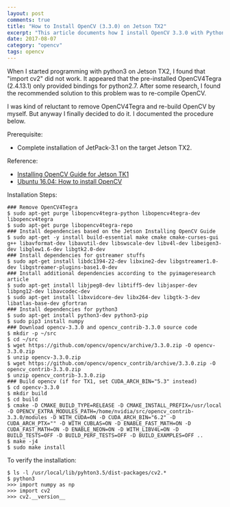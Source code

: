 ```yaml
---
layout: post
comments: true
title: "How to Install OpenCV (3.3.0) on Jetson TX2"
excerpt: "This article documents how I install OpenCV 3.3.0 with Python3 bindings on Jetson TX2."
date: 2017-08-07
category: "opencv"
tags: opencv
---
```


When I started programming with python3 on Jetson TX2, I found that "import cv2" did not work. It appeared that the pre-installed OpenCV4Tegra (2.4.13.1) only provided bindings for python2.7. After some research, I found the recommended solution to this problem was to re-compile OpenCV.

I was kind of reluctant to remove OpenCV4Tegra and re-build OpenCV by myself. But anyway I finally decided to do it. I documented the procedure below.

Prerequisite:

* Complete installation of JetPack-3.1 on the target Jetson TX2.

Reference:

* [Installing OpenCV Guide for Jetson TK1](http://elinux.org/Jetson/Installing_OpenCV)
* [Ubuntu 16.04: How to install OpenCV](http://www.pyimagesearch.com/2016/10/24/ubuntu-16-04-how-to-install-opencv/)

Installation Steps:

```shell
### Remove OpenCV4Tegra
$ sudo apt-get purge libopencv4tegra-python libopencv4tegra-dev libopencv4tegra
$ sudo apt-get purge libopencv4tegra-repo
### Install dependencies based on the Jetson Installing OpenCV Guide
$ sudo apt-get -y install build-essential make cmake cmake-curses-gui g++ libavformat-dev libavutil-dev libswscale-dev libv4l-dev libeigen3-dev libglew1.6-dev libgtk2.0-dev
### Install dependencies for gstreamer stuffs
$ sudo apt-get install libdc1394-22-dev libxine2-dev libgstreamer1.0-dev libgstreamer-plugins-base1.0-dev
### Install additional dependencies according to the pyimageresearch article
$ sudo apt-get install libjpeg8-dev libtiff5-dev libjasper-dev libpng12-dev libavcodec-dev
$ sudo apt-get install libxvidcore-dev libx264-dev libgtk-3-dev libatlas-base-dev gfortran
### Install dependencies for python3
$ sudo apt-get install python3-dev python3-pip
$ sudo pip3 install numpy
### Download opencv-3.3.0 and opencv_contrib-3.3.0 source code
$ mkdir -p ~/src
$ cd ~/src
$ wget https://github.com/opencv/opencv/archive/3.3.0.zip -O opencv-3.3.0.zip
$ unzip opencv-3.3.0.zip
$ wget https://github.com/opencv/opencv_contrib/archive/3.3.0.zip -O opencv_contrib-3.3.0.zip
$ unzip opencv_contrib-3.3.0.zip
### Build opencv (if for TX1, set CUDA_ARCH_BIN="5.3" instead)
$ cd opencv-3.3.0
$ mkdir build
$ cd build
$ cmake -D CMAKE_BUILD_TYPE=RELEASE -D CMAKE_INSTALL_PREFIX=/usr/local -D OPENCV_EXTRA_MODULES_PATH=/home/nvidia/src/opencv_contrib-3.3.0/modules -D WITH_CUDA=ON -D CUDA_ARCH_BIN="6.2" -D CUDA_ARCH_PTX="" -D WITH_CUBLAS=ON -D ENABLE_FAST_MATH=ON -D CUDA_FAST_MATH=ON -D ENABLE_NEON=ON -D WITH_LIBV4L=ON -D BUILD_TESTS=OFF -D BUILD_PERF_TESTS=OFF -D BUILD_EXAMPLES=OFF ..
$ make -j4
$ sudo make install
```

To verify the installation:

```shell
$ ls -l /usr/local/lib/pyhton3.5/dist-packages/cv2.*
$ python3
>>> import numpy as np
>>> import cv2
>>> cv2.__version__

```
